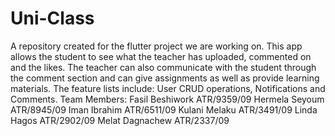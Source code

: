 # Uni-Class
A repository created for the flutter project we are working on.
This app allows the student to see what the teacher has uploaded, commented on and the likes. The teacher can also communicate with the student through the comment section and can give assignments as well as provide learning materials.
The feature lists include: User CRUD operations, Notifications and Comments.
Team Members:
  Fasil Beshiwork	ATR/9359/09
  Hermela Seyoum	ATR/8945/09
  Iman Ibrahim	ATR/6511/09
  Kulani Melaku	ATR/3491/09
  Linda Hagos	ATR/2902/09
  Melat Dagnachew	ATR/2337/09
